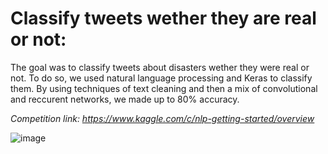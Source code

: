 # Classify tweets wether they are real or not:

The goal was to classify tweets about disasters wether they were real or not. To do so, we used natural language processing and Keras to classify them. By using techniques of text cleaning and then a mix of convolutional and reccurent networks, we made up to 80% accuracy.

*Competition link: https://www.kaggle.com/c/nlp-getting-started/overview*

![image](https://user-images.githubusercontent.com/55701302/95686727-1d894200-0c00-11eb-917b-3b8a850be060.png)
